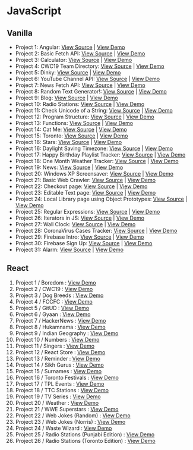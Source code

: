 # JavaScript

## Vanilla

- Project 1: Angular: [View Source](https://github.com/tpkahlon/javascript) | [View Demo](https://elegant-mccarthy-ef40e6.netlify.com/#!/)
- Project 2: Basic Fetch API: [View Source](https://github.com/tpkahlon/javascript) | [View Demo](https://tpkahlon.github.io/javascript/basic-fetch-api)
- Project 3: Calculator: [View Source](https://github.com/tpkahlon/javascript) | [View Demo](https://tpkahlon.github.io/javascript/calculator)
- Project 4: CWC19 Team Directory: [View Source](https://github.com/tpkahlon/javascript) | [View Demo](https://upbeat-golick-be5f11.netlify.com/#!/)
- Project 5: Dinky: [View Source](https://github.com/tpkahlon/javascript) | [View Demo](https://tpkahlon.github.io/javascript/dinky)
- Project 6: YouTube Channel API: [View Source](https://github.com/tpkahlon/javascript) | [View Demo](https://tpkahlon.github.io/javascript/jaanmahal-vlogs)
- Project 7: News Fetch API: [View Source](https://github.com/tpkahlon/javascript) | [View Demo](https://tpkahlon.github.io/javascript/news-fetch-api)
- Project 8: Random Text Generator!: [View Source](https://github.com/tpkahlon/javascript) | [View Demo](https://tpkahlon.github.io/javascript/random-text-generator)
- Project 9: Blog: [View Source](https://github.com/tpkahlon/javascript) | [View Demo](https://quirky-benz-c762ef.netlify.com/)
- Project 10: Radio Stations: [View Source](https://github.com/tpkahlon/javascript) | [View Demo](https://goofy-heisenberg-6c54ca.netlify.com/)
- Project 11: Check Unicode of a String: [View Source](https://github.com/tpkahlon/javascript) | [View Demo](https://tpkahlon.github.io/javascript/check-unicode)
- Project 12: Program Structure: [View Source](https://github.com/tpkahlon/javascript) | [View Demo](https://tpkahlon.github.io/javascript/program-structure)
- Project 13: Functions: [View Source](https://github.com/tpkahlon/javascript) | [View Demo](https://tpkahlon.github.io/javascript/functions)
- Project 14: Cat Me: [View Source](https://github.com/tpkahlon/javascript) | [View Demo](https://tpkahlon.github.io/javascript/cat-gallery)
- Project 15: Toronto: [View Source](https://github.com/tpkahlon/javascript) | [View Demo](https://tpkahlon.github.io/javascript/toronto)
- Project 16: Stars: [View Source](https://github.com/tpkahlon/javascript) | [View Demo](https://tpkahlon.github.io/javascript/stars)
- Project 16: Daylight Saving Timezone: [View Source](https://github.com/tpkahlon/javascript) | [View Demo](https://tpkahlon.github.io/javascript/1)
- Project 17: Happy Birthday Playlist Tracker: [View Source](https://github.com/tpkahlon/javascript) | [View Demo](https://tpkahlon.github.io/javascript/2)
- Project 18: One Month Weather Tracker: [View Source](https://github.com/tpkahlon/javascript) | [View Demo](https://tpkahlon.github.io/javascript/3)
- Project 19: News: [View Source](https://github.com/tpkahlon/javascript) | [View Demo](https://tpkahlon.github.io/javascript/21)
- Project 20: Windows XP Screensaver: [View Source](https://github.com/tpkahlon/javascript) | [View Demo](https://tpkahlon.github.io/javascript/15)
- Project 21: Basic Web Crawler: [View Source](https://github.com/tpkahlon/javascript) | [View Demo](https://tpkahlon.github.io/javascript/16)
- Project 22: Checkout page: [View Source](https://github.com/tpkahlon/javascript) | [View Demo](https://tpkahlon.github.io/javascript/17)
- Project 23: Editable Text page: [View Source](https://github.com/tpkahlon/javascript) | [View Demo](https://tpkahlon.github.io/javascript/18)
- Project 24: Local Library page using Object Prototypes: [View Source](https://github.com/tpkahlon/javascript) | [View Demo](https://tpkahlon.github.io/javascript/19)
- Project 25: Regular Expressions: [View Source](https://github.com/tpkahlon/javascript) | [View Demo](https://tpkahlon.github.io/javascript/22)
- Project 26: Iterators in JS: [View Source](https://github.com/tpkahlon/javascript) | [View Demo](https://tpkahlon.github.io/javascript/24)
- Project 27: Wall Clock: [View Source](https://github.com/tpkahlon/javascript) | [View Demo](https://tpkahlon.github.io/javascript/25)
- Project 28: CoronaVirus Cases Tracker: [View Source](https://github.com/tpkahlon/javascript) | [View Demo](https://tpkahlon.github.io/javascript/29)
- Project 29: Firebase Intro: [View Source](https://github.com/tpkahlon/javascript) | [View Demo](https://tpkahlon.github.io/javascript/26)
- Project 30: Firebase Sign Up: [View Source](https://github.com/tpkahlon/javascript) | [View Demo](https://tpkahlon.github.io/javascript/27A)
- Project 31: Alarm: [View Source](https://github.com/tpkahlon/javascript) | [View Demo](https://tpkahlon.github.io/javascript/23)

## React

1. Project 1 / Boredom : [View Demo](https://wonderful-swanson-2233c4.netlify.com/)
2. Project 2 / CWC19 : [View Demo](https://youthful-bassi-42a1e5.netlify.com/)
3. Project 3 / Dog Breeds : [View Demo](https://kind-meninsky-ae7cc3.netlify.com/)
4. Project 4 / FCCFC : [View Demo](https://compassionate-dubinsky-2d2555.netlify.com/)
5. Project 5 / GitUD : [View Demo](https://happy-lewin-3ff6a4.netlify.com/)
6. Project 6 / Gyaan : [View Demo](https://dazzling-volhard-b5528e.netlify.com/)
7. Project 7 / HackerNews : [View Demo](https://jovial-fermi-0158b7.netlify.com/)
8. Project 8 / Hukamnama : [View Demo](https://elastic-hodgkin-cc54dc.netlify.com/)
9. Project 9 / Indian Geography : [View Demo](https://amazing-murdock-0805dc.netlify.com/)
10. Project 10 / Numbers : [View Demo](https://blissful-cray-bf15cc.netlify.com/)
11. Project 11 / Singers : [View Demo](https://awesome-shirley-28fade.netlify.com/)
12. Project 12 / React Store : [View Demo](https://stoic-aryabhata-28792d.netlify.com/)
13. Project 13 / Reminder : [View Demo](https://cocky-nightingale-3a6e72.netlify.com/)
14. Project 14 / Sikh Gurus : [View Demo](https://eager-shockley-41b58e.netlify.com/)
15. Project 15 / Surnames : [View Demo](https://sad-heisenberg-f93eac.netlify.com/)
16. Project 16 / Toronto Festivals : [View Demo](https://determined-roentgen-84b6db.netlify.com/)
17. Project 17 / TPL Events : [View Demo](https://keen-babbage-e81c71.netlify.com/)
18. Project 18 / TTC Stations : [View Demo](https://distracted-mestorf-486189.netlify.com/)
19. Project 19 / TV Series : [View Demo](https://quizzical-davinci-670359.netlify.com/)
20. Project 20 / Weather : [View Demo](https://elastic-hodgkin-a00af3.netlify.com/)
21. Project 21 / WWE Superstars : [View Demo](https://flamboyant-euler-c6c228.netlify.com/)
22. Project 22 / Web Jokes (Random) : [View Demo](https://sad-haibt-f5ecd8.netlify.com/)
23. Project 23 / Web Jokes (Norris) : [View Demo](https://cocky-bohr-541c8f.netlify.com/)
24. Project 24 / Waste Wizard : [View Demo](https://peaceful-euclid-06fc35.netlify.com/)
25. Project 25 / Radio Stations (Punjabi Edition) : [View Demo](https://nifty-elion-3c0ba6.netlify.com/)
26. Project 26 / Radio Stations (Toronto Edition) : [View Demo](https://jolly-newton-ec1afa.netlify.com/)
